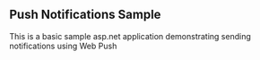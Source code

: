 ## Push Notifications Sample

This is a basic sample asp.net application demonstrating sending notifications using Web Push